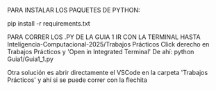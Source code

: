 PARA INSTALAR LOS PAQUETES DE PYTHON:

pip install -r requirements.txt

PARA CORRER LOS .PY DE LA GUIA 1 IR CON LA TERMINAL HASTA Inteligencia-Computacional-2025/Trabajos Prácticos
Click derecho en Trabajos Prácticos y 'Open in Integrated Terminal'
De ahí: python Guia1/Guia1_1.py

Otra solución es abrir directamente el VSCode en la carpeta 'Trabajos Prácticos' y ahí si se puede correr con la flechita


